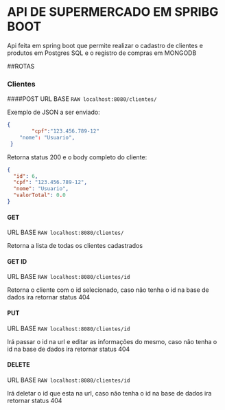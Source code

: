 
# API DE SUPERMERCADO EM SPRIBG BOOT

Api feita em spring boot que permite realizar o cadastro de clientes e produtos em Postgres SQL e o registro de compras em MONGODB

##ROTAS

### Clientes

####POST
URL BASE ```RAW localhost:8080/clientes/```

Exemplo de JSON a ser enviado:
```JSON
{
		"cpf":"123.456.789-12"
    "nome": "Usuario",
 }

```

Retorna status 200 e o body completo do cliente:
```JSON
{
  "id": 6,
  "cpf": "123.456.789-12",
  "nome": "Usuario",
  "valorTotal": 0.0
}

```
#### GET

URL BASE ```RAW localhost:8080/clientes/```

Retorna a lista de todas os clientes cadastrados

#### GET ID

URL BASE ```RAW localhost:8080/clientes/id```

Retorna o cliente com o id selecionado, caso não tenha o id na base de dados ira retornar status 404

#### PUT

URL BASE ```RAW localhost:8080/clientes/id```

Irá passar o id na url e editar as informações do mesmo, caso não tenha o id na base de dados ira retornar status 404

#### DELETE

URL BASE ```RAW localhost:8080/clientes/id```

Irá deletar o id que esta na url, caso não tenha o id na base de dados ira retornar status 404



